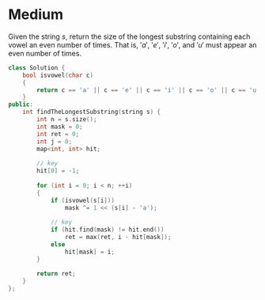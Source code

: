 # Medium

Given the string $s$, return the size of the longest substring containing each vowel an even number of times. That is, $'a'$, $'e'$, $'i'$, $'o'$, and $'u'$ must appear an even number of times.

```cpp
class Solution {
    bool isvowel(char c)
    {
        return c == 'a' || c == 'e' || c == 'i' || c == 'o' || c == 'u';
    }
public:
    int findTheLongestSubstring(string s) {
        int n = s.size();
        int mask = 0;
        int ret = 0;
        int j = 0;
        map<int, int> hit;
        
        // key
        hit[0] = -1;
        
        for (int i = 0; i < n; ++i)
        {
            if (isvowel(s[i]))
                mask ^= 1 << (s[i] - 'a');
            
            // key
            if (hit.find(mask) != hit.end())
                ret = max(ret, i - hit[mask]);
            else
                hit[mask] = i;
        }
        
        return ret;
    }
};
```
